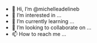 - 👋 Hi, I’m @michelleadelineb
- 👀 I’m interested in ...
- 🌱 I’m currently learning ...
- 💞️ I’m looking to collaborate on ...
- 📫 How to reach me ...

<!---
michelleadelineb/michelleadelineb is a ✨ special ✨ repository because its `README.md` (this file) appears on your GitHub profile.
You can click the Preview link to take a look at your changes.
--->

